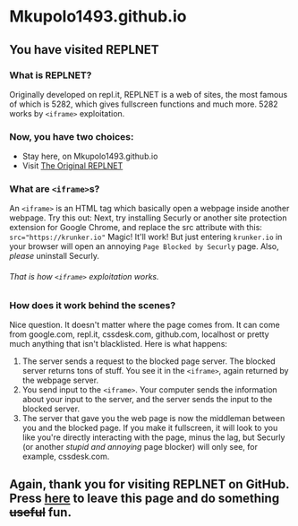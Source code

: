 # Mkupolo1493.github.io
## You have visited REPLNET
### What is REPLNET?
Originally developed on repl.it, REPLNET is a web of sites, the most famous of which is 5282, which gives fullscreen functions and much more. 5282 works by `<iframe>` exploitation.
### Now, you have two choices:
+ Stay here, on Mkupolo1493.github.io
+ Visit [The Original REPLNET](https://repl.it)
### What are `<iframe>`s?
An `<iframe>` is an HTML tag which basically open a webpage inside another webpage.
Try this out:
Next, try installing Securly or another site protection extension for Google Chrome, and replace the src attribute with this:
`src="https://krunker.io"`
Magic! It'll work! But just entering `krunker.io` in your browser will open an annoying `Page Blocked by Securly` page.
Also, *please* uninstall Securly.
###### That is how `<iframe>` exploitation works.
### How does it work behind the scenes?
Nice question. It doesn't matter where the page comes from. It can come from google.com, repl.it, cssdesk.com, github.com, localhost or pretty much anything that isn't blacklisted. Here is what happens:
1. The server sends a request to the blocked page server. The blocked server returns tons of stuff. You see it in the `<iframe>`, again returned by the webpage server.
2. You send input to the `<iframe>`. Your computer sends the information about your input to the server, and the server sends the input to the blocked server.
3. The server that gave you the web page is now the middleman between you and the blocked page. If you make it fullscreen, it will look to you like you're directly interacting with the page, minus the lag, but Securly (or another *stupid and annoying* page blocker) will only see, for example, cssdesk.com.
## Again, thank you for visiting REPLNET on GitHub. Press [here](https://Mkupolo1493.github.io/436/index.html) to leave this page and do something ~~useful~~ fun.
